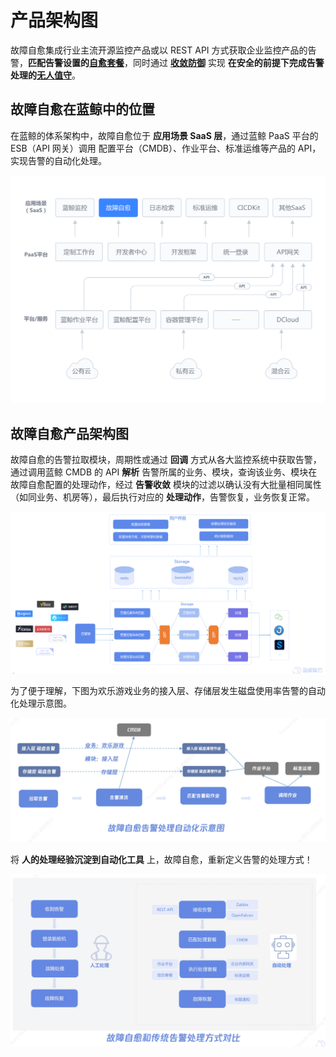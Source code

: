 # 产品架构图

故障自愈集成行业主流开源监控产品或以 REST API 方式获取企业监控产品的告警，**匹配告警设置的[自愈套餐](5.1/FTA/Getting_Started/Many_Solutions.md)**，同时通过 **[收敛防御](5.1/FTA/Scenes/Alarm_Convergence.md)** 实现 **在安全的前提下完成告警处理的[无人值守](https://mp.weixin.qq.com/s/MX74-vDEOkFA0Om6WDrwYQ)**。

## 故障自愈在蓝鲸中的位置

在蓝鲸的体系架构中，故障自愈位于 **应用场景 SaaS 层**，通过蓝鲸 PaaS 平台的 ESB（API 网关）调用 配置平台（CMDB）、作业平台、标准运维等产品的 API，实现告警的自动化处理。

![故障自愈在蓝鲸中的位置](../assets/%E6%95%85%E9%9A%9C%E8%87%AA%E6%84%88%E5%9C%A8%E8%93%9D%E9%B2%B8%E4%B8%AD%E7%9A%84%E4%BD%8D%E7%BD%AE.png)

## 故障自愈产品架构图

故障自愈的告警拉取模块，周期性或通过 **回调** 方式从各大监控系统中获取告警，通过调用蓝鲸 CMDB 的 API **解析** 告警所属的业务、模块，查询该业务、模块在故障自愈配置的处理动作，经过 **告警收敛** 模块的过滤以确认没有大批量相同属性（如同业务、机房等），最后执行对应的 **处理动作**，告警恢复，业务恢复正常。

![architecture](../assets/architecture-1.png)

为了便于理解，下图为欢乐游戏业务的接入层、存储层发生磁盘使用率告警的自动化处理示意图。

![-w1586](../assets/15681703490482.jpg)

将 **人的处理经验沉淀到自动化工具** 上，故障自愈，重新定义告警的处理方式！

![-w1480](../assets/15681705050315.jpg)
